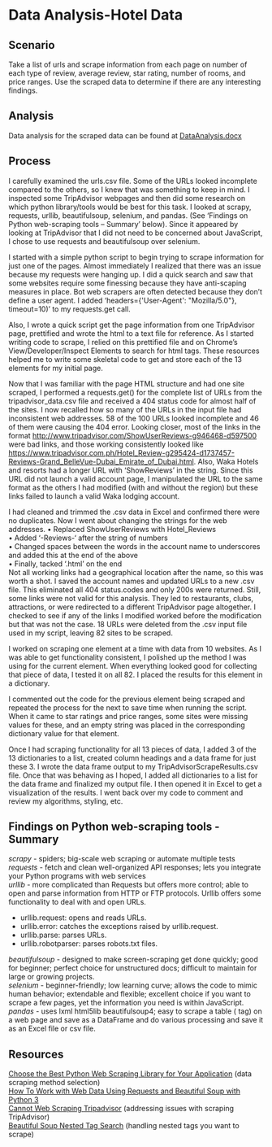 # Data Analysis-Hotel Data

## Scenario
Take a list of urls and scrape information from each page on number of each type of review, average review, star rating, number of rooms, and price ranges. Use the scraped data to determine if there are any interesting findings.

## Analysis
Data analysis for the scraped data can be found at [DataAnalysis.docx](/DataAnalysis.docx)

## Process
I carefully examined the urls.csv file. Some of the URLs looked incomplete compared to the others, so I knew that was something to keep in mind. I inspected some TripAdvisor webpages and then did some research on which python library/tools would be best for this task. I looked at scrapy, requests, urllib, beautifulsoup, selenium, and pandas. (See ‘Findings on Python web-scraping tools – Summary’ below). Since it appeared by looking at TripAdvisor that I did not need to be concerned about JavaScript, I chose to use requests and beautifulsoup over selenium.

I started with a simple python script to begin trying to scrape information for just one of the pages. Almost immediately I realized that there was an issue because my requests were hanging up. I did a quick search and saw that some websites require some finessing because they have anti-scaping measures in place. Bot web scrapers are often detected because they  don’t define a user agent. I added ‘headers={'User-Agent': "Mozilla/5.0"}, timeout=10)’ to my requests.get call. 

Also, I wrote a quick script get the page information from one TripAdvisor page, prettified and wrote the html to a text file for reference. As I started writing code to scrape, I relied on this prettified file and on Chrome’s View/Developer/Inspect Elements to search for html tags. These resources helped me to write some skeletal code to get and store each of the 13 elements for my initial page.

Now that I was familiar with the page HTML structure and had one site scraped, I performed a requests.get() for the complete list of URLs from the tripadvisor_data.csv file and received a 404 status code for almost half of the sites. I now recalled how so many of the URLs in the input file had inconsistent web addresses. 58 of the 100 URLs looked incomplete and 46 of them were causing the 404 error. Looking closer, most of the links in the format http://www.tripadvisor.com/ShowUserReviews-g946468-d597500 were bad links, and those working consistently looked like https://www.tripadvisor.com.ph/Hotel_Review-g295424-d1737457-Reviews-Grand_BelleVue-Dubai_Emirate_of_Dubai.html. Also, Waka Hotels and resorts had a longer URL with ‘ShowReviews’ in the string. Since this URL did not launch a valid account page, I manipulated the URL to the same format as the others I had modified (with and without the region) but these links failed to launch a valid Waka lodging account.

I had cleaned and trimmed the .csv data in Excel and confirmed there were no duplicates. Now I went about changing the strings for the web addresses.
•	Replaced ShowUserReviews with Hotel_Reviews  
•	Added ‘-Reviews-‘ after the string of numbers  
•	Changed spaces between the words in the account name to underscores and added this at the end of the above  
•	Finally, tacked ‘.html’ on the end   
Not all working links had a geographical location after the name, so this was worth a shot.
I saved the account names and updated URLs to a new .csv file. This eliminated all 404 status.codes and only 200s were returned. Still, some links were not valid for this analysis.  They led to restaurants, clubs, attractions, or were redirected to a different TripAdvisor page altogether. I checked to see if any of the links I modified worked before the modification but that was not the case. 18 URLs were deleted from the .csv input file used in my script, leaving 82 sites to be scraped.

I worked on scraping one element at a time with data from 10 websites. As I was able to get functionality consistent, I polished up the method I was using for the current element. When everything looked good for collecting that piece of data, I tested it on all 82.  I placed the results for this element in a dictionary.

I commented out the code for the previous element being scraped and repeated the process for the next to save time when running the script. When it came to star ratings and price ranges, some sites were missing values for these, and an empty string was placed in the corresponding dictionary value for that element. 

Once I had scraping functionality for all 13 pieces of data, I added 3 of the 13 dictionaries to a list, created column headings and a data frame for just these 3. I wrote the data frame output to my TripAdvisorScrapeResults.csv file. Once that was behaving as I hoped, I added all dictionaries to a list for the data frame and finalized my output file. I then opened it in Excel to get a visualization of the results. I went back over my code to comment and review my algorithms, styling, etc.

## Findings on Python web-scraping tools - Summary
*scrapy* - spiders; big-scale web scraping or automate multiple tests  
*requests* - fetch and clean well-organized API responses; lets you integrate your Python programs with web services  
*urllib* - more complicated than Requests but offers more control; able to open and parse information from HTTP or FTP protocols. Urllib offers some functionality to deal with and open URLs.  
* urllib.request: opens and reads URLs.
* urllib.error: catches the exceptions raised by urllib.request.
* urllib.parse: parses URLs.
* urllib.robotparser: parses robots.txt files.  

*beautifulsoup* - designed to make screen-scraping get done quickly; good for beginner; perfect choice for unstructured docs; difficult to maintain for large or growing projects.  
*selenium* - beginner-friendly; low learning curve; allows the code to mimic human behavior; extendable and flexible; excellent choice if you want to scrape a few pages, yet the information you need is within JavaScript.  
*pandas* - uses lxml html5lib beautifulsoup4; easy to scrape a table (<table> tag) on a web page and save as a DataFrame and do various processing and save it as an Excel file or csv file.

## Resources
[Choose the Best Python Web Scraping Library for Your Application](https://towardsdatascience.com/choose-the-best-python-web-scraping-library-for-your-application-91a68bc81c4f) (data scraping method selection)  
[How To Work with Web Data Using Requests and Beautiful Soup with Python 3](https://www.digitalocean.com/community/tutorials/how-to-work-with-web-data-using-requests-and-beautiful-soup-with-python-3)   
[Cannot Web Scraping Tripadvisor](https://stackoverflow.com/questions/71181932/cannot-web-scraping-tripadvisor) (addressing issues with scraping TripAdvisor)  
[Beautiful Soup Nested Tag Search](https://stackoverflow.com/questions/46510966/beautiful-soup-nested-tag-search) (handling nested tags you want to scrape)  
